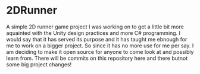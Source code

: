 # 2DRunner
A simple 2D runner game project I was working on to get a little bit more aquainted with the Unity design practices and more C# programming. I would say that it has served its purpose and it has taught me ebnough for me to work on a bigger project.
So since it has no more use for me per say. I am deciding to make it open source for anyone to come look at and possibly learn from. There will be commits on this repository here and there butnot some big project changes!
